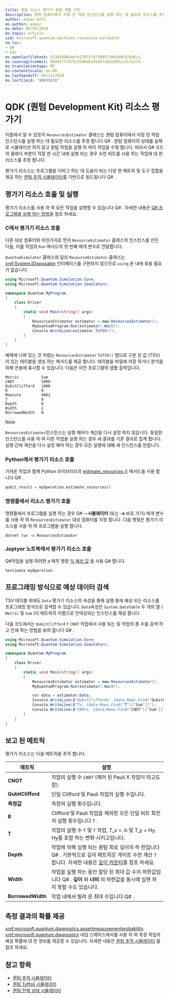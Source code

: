 ```yaml
---
title: 퀀텀 리소스 평가기-퀀텀 개발 키트
description: 퀀텀 컴퓨터에서 지정 된 작업 인스턴스를 실행 하는 데 필요한 리소스를 추정 하는 Microsoft QDK resources 평가기에 대해 알아봅니다 Q# .
author: anpaz-msft
ms.author: anpaz
ms.date: 06/26/2020
ms.topic: article
uid: microsoft.quantum.machines.resources-estimator
no-loc:
- Q#
- $$v
ms.openlocfilehash: 6138c098a4efe2797c7d7360573ddcb9cb70a6c1
ms.sourcegitcommit: 9b0d1ffc8752334bd6145457a826505cc31fa27a
ms.translationtype: MT
ms.contentlocale: ko-KR
ms.lasthandoff: 09/21/2020
ms.locfileid: "90835930"
---
```

# <a name="quantum-development-kit-qdk-resources-estimator"></a>QDK (퀀텀 Development Kit) 리소스 평가기

이름에서 알 수 있듯이 `ResourcesEstimator` 클래스는 퀀텀 컴퓨터에서 지정 된 작업 인스턴스를 실행 하는 데 필요한 리소스를 추정 합니다 Q# . 퀀텀 컴퓨터의 상태를 실제로 시뮬레이션 하지 않고 퀀텀 작업을 실행 하 여이 작업을 수행 합니다. 따라서 Q# 코드의 클래식 부분이 적절 한 시간 내에 실행 되는 경우 수천 비트를 사용 하는 작업에 대 한 리소스를 추정 합니다.

평가기 리소스는 프로그램을 디버그 하는 데 도움이 되는 다양 한 메트릭 및 도구 집합을 제공 하는 [퀀텀 추적 시뮬레이터](xref:microsoft.quantum.machines.qc-trace-simulator.intro)를 기반으로 빌드됩니다 Q# .

## <a name="invoking-and-running-the-resources-estimator"></a>평가기 리소스 호출 및 실행

평가기 리소스를 사용 하 여 모든 작업을 실행할 수 있습니다 Q# . 자세한 내용은 [ Q# 프로그램을 실행 하는 방법](xref:microsoft.quantum.guide.host-programs)을 참조 하세요.

### <a name="invoking-the-resources-estimator-from-c"></a>C에서 평가기 리소스 호출 # 

다른 대상 컴퓨터와 마찬가지로 먼저 `ResourceEstimator` 클래스의 인스턴스를 만든 다음, 이를 작업의 `Run` 메서드의 첫 번째 매개 변수로 전달합니다.

`QuantumSimulator` 클래스와 달리 `ResourceEstimator` 클래스는 <xref:System.IDisposable> 인터페이스를 구현하지 않으므로 `using` 문 내에 묶을 필요가 없습니다.

```csharp
using Microsoft.Quantum.Simulation.Core;
using Microsoft.Quantum.Simulation.Simulators;

namespace Quantum.MyProgram
{
    class Driver
    {
        static void Main(string[] args)
        {
            ResourcesEstimator estimator = new ResourcesEstimator();
            MyQuantumProgram.Run(estimator).Wait();
            Console.WriteLine(estimator.ToTSV());
        }
    }
}
```

예제에 나와 있는 것 처럼는 `ResourcesEstimator` `ToTSV()` 탭으로 구분 된 값 (TSV)이 있는 테이블을 생성 하는 메서드를 제공 합니다. 테이블을 파일에 저장 하거나 분석을 위해 콘솔에 표시할 수 있습니다. 다음은 이전 프로그램의 샘플 출력입니다.

```output
Metric          Sum
CNOT            1000
QubitClifford   1000
R               0
Measure         4002
T               0
Depth           0
Width           2
BorrowedWidth   0
```

> [!NOTE]
> `ResourcesEstimator`인스턴스는 실행 때마다 계산을 다시 설정 하지 않습니다. 동일한 인스턴스를 사용 하 여 다른 작업을 실행 하는 경우 새 결과를 기존 결과로 집계 합니다. 실행 간에 계산을 다시 설정 해야 하는 경우 모든 실행에 대해 새 인스턴스를 만듭니다.

### <a name="invoking-the-resources-estimator-from-python"></a>Python에서 평가기 리소스 호출

가져온 작업과 함께 Python 라이브러리의 [estimate_resources ()](https://docs.microsoft.com/python/qsharp-core/qsharp.loader.qsharpcallable) 메서드를 사용 합니다 Q# .

```python
qubit_result = myOperation.estimate_resources()
```

### <a name="invoking-the-resources-estimator-from-the-command-line"></a>명령줄에서 리소스 평가기 호출

명령줄에서 프로그램을 실행 하는 경우 Q# **--시뮬레이터** (또는 **-s** 바로 가기) 매개 변수를 사용 하 여 `ResourcesEstimator` 대상 컴퓨터를 지정 합니다. 다음 명령은 평가기 리소스를 사용 하 여 프로그램을 실행 합니다. 

```dotnetcli
dotnet run -s ResourcesEstimator
```

### <a name="invoking-the-resources-estimator-from-juptyer-notebooks"></a>Juptyer 노트북에서 평가기 리소스 호출

Q#작업을 실행 하려면 a 매직 명령 [% 예상 값](xref:microsoft.quantum.iqsharp.magic-ref.simulate) 을 사용 Q# 합니다.

```
%estimate myOperation
```

## <a name="programmatically-retrieving-the-estimated-data"></a>프로그래밍 방식으로 예상 데이터 검색

TSV 테이블 외에도 `Data` 평가기 리소스의 속성을 통해 실행 중에 예상 되는 리소스를 프로그래밍 방식으로 검색할 수 있습니다. `Data`속성은 `System.DataTable` 두 개의 열 ( `Metric` 및 `Sum` )이 메트릭의 이름으로 인덱싱되는 인스턴스를 제공 합니다.

다음 코드에서는 `QubitClifford` `T` `CNOT` 작업에서 사용 되는 및 작업의 총 수를 검색 하 고 인쇄 하는 방법을 보여 줍니다 Q# .

```csharp
using Microsoft.Quantum.Simulation.Core;
using Microsoft.Quantum.Simulation.Simulators;

namespace Quantum.MyProgram
{
    class Driver
    {
        static void Main(string[] args)
        {
            ResourcesEstimator estimator = new ResourcesEstimator();
            MyQuantumProgram.Run(estimator).Wait();

            var data = estimator.Data;
            Console.WriteLine($"QubitCliffords: {data.Rows.Find("QubitClifford")["Sum"]}");
            Console.WriteLine($"Ts: {data.Rows.Find("T")["Sum"]}");
            Console.WriteLine($"CNOTs: {data.Rows.Find("CNOT")["Sum"]}");
        }
    }
}
```

## <a name="metrics-reported"></a>보고 된 메트릭

평가기 리소스는 다음 메트릭을 추적 합니다.

|메트릭|설명|
|----|----|
|__CNOT__    |작업의 실행 수 `CNOT` (제어 된 Pauli X 작업이 라고도 함).|
|__QubitClifford__ |단일 Clifford 및 Pauli 작업의 실행 수입니다.|
|__측정값__    |측정의 실행 횟수입니다.  |
|__R__    |Clifford 및 Pauli 작업을 제외한 모든 단일 비트 회전의 실행 횟수입니다 `T` .  |
|__T__    |작업의 실행 수 `T` 및 `T` 작업, T_x = .h 및 T_y = Hy. Hy를 포함 하는 변화 시키고입니다.  |
|__Depth__|작업에 의해 실행 되는 퀀텀 회로 깊이의 하 한입니다 Q# . 기본적으로 깊이 메트릭은 게이트 수만 계산 `T` 합니다. 자세한 내용은 [깊이 카운터](xref:microsoft.quantum.machines.qc-trace-simulator.depth-counter)를 참조 하세요.   |
|__Width__    |작업을 실행 하는 동안 할당 된 최대 값 수의 하한값입니다 Q# . __깊이__ 와 __너비__ 의 하한값을 동시에 실현 하지 못할 수도 있습니다.  |
|__BorrowedWidth__    |작업 내에서 빌려 온 최대 수입니다 Q# .  |

## <a name="providing-the-probability-of-measurement-outcomes"></a>측정 결과의 확률 제공

<xref:microsoft.quantum.diagnostics.assertmeasurementprobability> <xref:microsoft.quantum.diagnostics> 네임 스페이스에서를 사용 하 여 측정 작업의 예상 확률에 대 한 정보를 제공할 수 있습니다. 자세한 내용은 [퀀텀 추적 시뮬레이터](xref:microsoft.quantum.machines.qc-trace-simulator.intro) 를 참조 하세요.

## <a name="see-also"></a>참고 항목

- [퀀텀 추적 시뮬레이터](xref:microsoft.quantum.machines.qc-trace-simulator.intro)
- [퀀텀 Toffoli 시뮬레이터](xref:microsoft.quantum.machines.toffoli-simulator)
- [퀀텀 전체 상태 시뮬레이터](xref:microsoft.quantum.machines.full-state-simulator) 